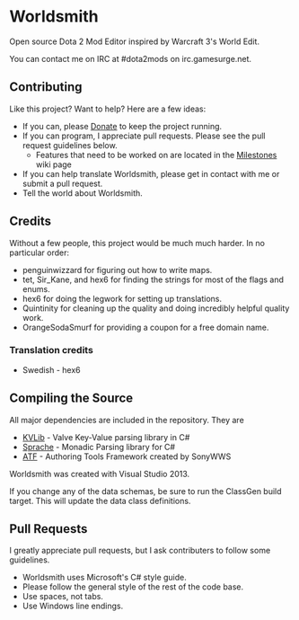Worldsmith
==========

Open source Dota 2 Mod Editor inspired by Warcraft 3's World Edit.  

You can contact me on IRC at #dota2mods on irc.gamesurge.net.  


## Contributing

Like this project? Want to help?  Here are a few ideas:

* If you can, please [Donate] to keep the project running.  
* If you can program, I appreciate pull requests.  Please see the pull request guidelines below.
    * Features that need to be worked on are located in the [Milestones](https://github.com/RoyAwesome/WorldSmith/wiki/TODO-Milestones) wiki page
* If you can help translate Worldsmith, please get in contact with me or submit a pull request. 
* Tell the world about Worldsmith.  


## Credits

Without a few people, this project would be much much harder.  In no particular order:

* penguinwizzard for figuring out how to write maps.
* tet, Sir_Kane, and hex6 for finding the strings for most of the flags and enums.
* hex6 for doing the legwork for setting up translations.
* Quintinity for cleaning up the quality and doing incredibly helpful quality work.  
* OrangeSodaSmurf for providing a coupon for a free domain name.

### Translation credits

* Swedish - hex6



## Compiling the Source

All major dependencies are included in the repository.  They are 
* [KVLib] - Valve Key-Value parsing library in C#
* [Sprache] - Monadic Parsing library for C# 
* [ATF] - Authoring Tools Framework created by SonyWWS

Worldsmith was created with Visual Studio 2013.

If you change any of the data schemas, be sure to run the ClassGen build target.  This will update the data class definitions.

## Pull Requests 
I greatly appreciate pull requests, but I ask contributers to follow some guidelines. 

* Worldsmith uses Microsoft's C# style guide.  
* Please follow the general style of the rest of the code base.
* Use spaces, not tabs.  
* Use Windows line endings.



[KVLib]: https://github.com/RoyAwesome/KVLib
[Sprache]: https://github.com/sprache/Sprache
[Donate]: https://www.paypal.com/cgi-bin/webscr?cmd=_donations&business=WF8XJ8SVQ9UAU&lc=US&item_name=Garrett%20Fleenor&item_number=Worldsmith&currency_code=USD&bn=PP%2dDonationsBF%3abtn_donate_SM%2egif%3aNonHosted
[ATF]: https://github.com/SonyWWS/ATF
